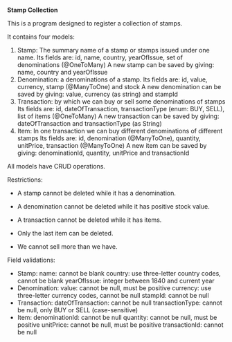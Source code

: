 **Stamp Collection**

This is a program designed to register a collection of stamps.

It contains four models:

1. Stamp: The summary name of a stamp or stamps issued under one name. 
   Its fields are: id, name, country, yearOfIssue, set of denominations (@OneToMany)
   A new stamp can be saved by giving: name, country and yearOfIssue
2. Denomination: a denominations of a stamp.
   Its fields are: id, value, currency, stamp (@ManyToOne) and stock
   A new denomination can be saved by giving: value, currency (as string) and stampId
3. Transaction: by which we can buy or sell some denominations of stamps
   Its fields are: id, dateOfTransaction, transactionType (enum: BUY, SELL), list of items (@OneToMany)
   A new transaction can be saved by giving: dateOfTransaction and transactionType (as String)
4. Item: In one transaction we can buy different denominations of different stamps
   Its fields are: id, denomination (@ManyToOne), quantity, unitPrice, transaction (@ManyToOne)
   A new item can be saved by giving: denominationId, quantity, unitPrice and transactionId
   
All models have CRUD operations.

Restrictions:

* A stamp cannot be deleted while it has a denomination.
* A denomination cannot be deleted while it has positive stock value.
* A transaction cannot be deleted while it has items.
* Only the last item can be deleted.

* We cannot sell more than we have.

Field validations:
* Stamp: name: cannot be blank
         country: use three-letter country codes, cannot be blank
         yearOfIssue: integer between 1840 and current year
* Denomination: value: cannot be null, must be positive
                currency: use three-letter currency codes, cannot be null
                stampId: cannot be null
* Transaction: dateOfTransaction: cannot be null
               transactionType: cannot be null, only BUY or SELL (case-sensitive)
* Item: denominationId: cannot be null
        quantity: cannot be null, must be positive
        unitPrice: cannot be null, must be positive
        transactionId: cannot be null